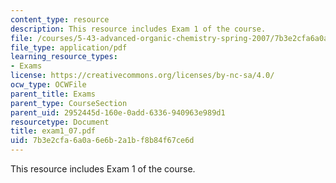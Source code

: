 ```yaml
---
content_type: resource
description: This resource includes Exam 1 of the course.
file: /courses/5-43-advanced-organic-chemistry-spring-2007/7b3e2cfa6a0a6e6b2a1bf8b84f67ce6d_exam1_07.pdf
file_type: application/pdf
learning_resource_types:
- Exams
license: https://creativecommons.org/licenses/by-nc-sa/4.0/
ocw_type: OCWFile
parent_title: Exams
parent_type: CourseSection
parent_uid: 2952445d-160e-0add-6336-940963e989d1
resourcetype: Document
title: exam1_07.pdf
uid: 7b3e2cfa-6a0a-6e6b-2a1b-f8b84f67ce6d
---
```

This resource includes Exam 1 of the course.